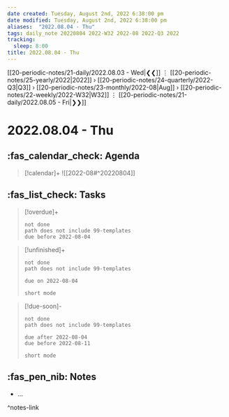 ```yaml
---
date created: Tuesday, August 2nd, 2022 6:38:00 pm
date modified: Tuesday, August 2nd, 2022 6:38:00 pm
aliases:  "2022.08.04 - Thu"
tags: daily_note 20220804 2022-W32 2022-08 2022-Q3 2022 
tracking:
  sleep: 8:00
title: 2022.08.04 - Thu
---
```


[[20-periodic-notes/21-daily/2022.08.03 - Wed|❮❮]] ⋮ [[20-periodic-notes/25-yearly/2022|2022]] › [[20-periodic-notes/24-quarterly/2022-Q3|Q3]] › [[20-periodic-notes/23-monthly/2022-08|Aug]] › [[20-periodic-notes/22-weekly/2022-W32|W32]] ⋮ [[20-periodic-notes/21-daily/2022.08.05 - Fri|❯❯]]

# 2022.08.04 - Thu

## :fas_calendar_check: Agenda

> [!calendar]+
> ![[2022-08#^20220804]]

## :fas_list_check:  Tasks

> [!overdue]+
> ```tasks
> not done
> path does not include 99-templates
> due before 2022-08-04
> ```

> [!unfinished]+
>
>```tasks
> not done
> path does not include 99-templates
>
> due on 2022-08-04
>
> short mode
> ```

> [!due-soon]-
>
>```tasks
> not done
> path does not include 99-templates
>
> due after 2022-08-04
> due before 2022-08-11
>
> short mode
> ```

## :fas_pen_nib: Notes

- …

^notes-link
